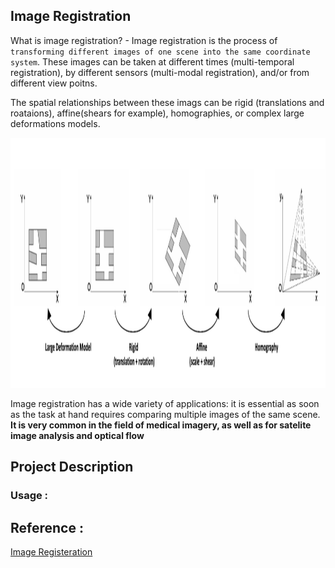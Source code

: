 ## Image Registration

What is image registration? - Image registration is the process of `transforming different images of one scene into the same coordinate system`. These images can be taken at different times (multi-temporal registration), by different sensors (multi-modal registration), and/or from different view poitns. 

The spatial relationships between these imags can be rigid (translations and roataions), affine(shears for example), homographies, or complex large deformations models.

<p align="center">
  <img src="./images/Multiple Deformation.png" width="860" height="400" >
</p>

Image registration has a wide variety of applications: it is essential as soon as the task at hand requires comparing multiple images of the same scene. **It is very common in the field of medical imagery, as well as for satelite image analysis and optical flow**



## Project Description

### Usage : 



## Reference :

[Image Registeration](https://www.sicara.ai/blog/2019-07-16-image-registration-deep-learning)
